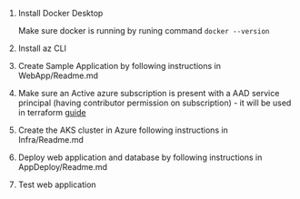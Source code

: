 1. Install Docker Desktop

    Make sure docker is running by runing  command
    `
    docker --version
    `
2. Install az CLI
3. Create Sample Application by following instructions in WebApp/Readme.md
4. Make sure an Active azure subscription is present with a AAD service principal (having contributor permission on subscription) - it will be used in terraform [guide]([https://link](https://docs.microsoft.com/en-us/azure/active-directory/develop/howto-create-service-principal-portal))
5. Create the AKS cluster in Azure following instructions in Infra/Readme.md
6. Deploy web application and database by following instructions in AppDeploy/Readme.md
7. Test web application

